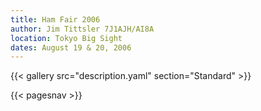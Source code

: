 ```yaml
---
title: Ham Fair 2006
author: Jim Tittsler 7J1AJH/AI8A
location: Tokyo Big Sight
dates: August 19 & 20, 2006
---
```


{{< gallery src="description.yaml" section="Standard" >}}

{{< pagesnav >}}
